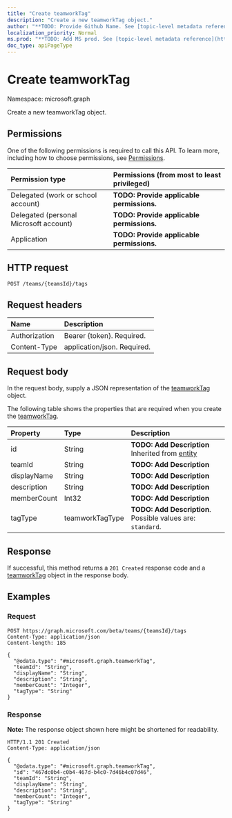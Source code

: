 ```yaml
---
title: "Create teamworkTag"
description: "Create a new teamworkTag object."
author: "**TODO: Provide Github Name. See [topic-level metadata reference](https://msgo.azurewebsites.net/add/document/guidelines/metadata.html#topic-level-metadata)**"
localization_priority: Normal
ms.prod: "**TODO: Add MS prod. See [topic-level metadata reference](https://msgo.azurewebsites.net/add/document/guidelines/metadata.html#topic-level-metadata)**"
doc_type: apiPageType
---
```


# Create teamworkTag
Namespace: microsoft.graph

Create a new teamworkTag object.

## Permissions
One of the following permissions is required to call this API. To learn more, including how to choose permissions, see [Permissions](/graph/permissions-reference).

|Permission type|Permissions (from most to least privileged)|
|:---|:---|
|Delegated (work or school account)|**TODO: Provide applicable permissions.**|
|Delegated (personal Microsoft account)|**TODO: Provide applicable permissions.**|
|Application|**TODO: Provide applicable permissions.**|

## HTTP request

<!-- {
  "blockType": "ignored"
}
-->
``` http
POST /teams/{teamsId}/tags
```

## Request headers
|Name|Description|
|:---|:---|
|Authorization|Bearer {token}. Required.|
|Content-Type|application/json. Required.|

## Request body
In the request body, supply a JSON representation of the [teamworkTag](../resources/teamworktag.md) object.

The following table shows the properties that are required when you create the [teamworkTag](../resources/teamworktag.md).

|Property|Type|Description|
|:---|:---|:---|
|id|String|**TODO: Add Description** Inherited from [entity](../resources/entity.md)|
|teamId|String|**TODO: Add Description**|
|displayName|String|**TODO: Add Description**|
|description|String|**TODO: Add Description**|
|memberCount|Int32|**TODO: Add Description**|
|tagType|teamworkTagType|**TODO: Add Description**. Possible values are: `standard`.|



## Response

If successful, this method returns a `201 Created` response code and a [teamworkTag](../resources/teamworktag.md) object in the response body.

## Examples

### Request
<!-- {
  "blockType": "request",
  "name": "create_teamworktag_from_"
}
-->
``` http
POST https://graph.microsoft.com/beta/teams/{teamsId}/tags
Content-Type: application/json
Content-length: 185

{
  "@odata.type": "#microsoft.graph.teamworkTag",
  "teamId": "String",
  "displayName": "String",
  "description": "String",
  "memberCount": "Integer",
  "tagType": "String"
}
```


### Response
**Note:** The response object shown here might be shortened for readability.
<!-- {
  "blockType": "response",
  "truncated": true,
  "@odata.type": "microsoft.graph.teamworkTag"
}
-->
``` http
HTTP/1.1 201 Created
Content-Type: application/json

{
  "@odata.type": "#microsoft.graph.teamworkTag",
  "id": "467dc0b4-c0b4-467d-b4c0-7d46b4c07d46",
  "teamId": "String",
  "displayName": "String",
  "description": "String",
  "memberCount": "Integer",
  "tagType": "String"
}
```

